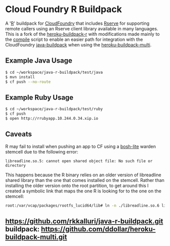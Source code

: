 # Cloud Foundry R Buildpack

A '[R](http://www.r-project.org/)' buildpack for [CloudFoundry](http://cloudfoundry.org/) that includes [Rserve](https://rforge.net/Rserve/) for supporting remote callers using an Rserve client library available in many languages. This is a fork of the [heroku-buildpack-r](https://github.com/virtualstaticvoid/heroku-buildpack-r) with modifications made mainly to the [compile](https://github.com/pivotalservices/java-r-buildpack/blob/master/bin/compile) script to enable an easier path for integration with the CloudFoundry [java-buildpack](https://github.com/cloudfoundry/java-buildpack) when using the [heroku-buildpack-multi](https://github.com/ddollar/heroku-buildpack-multi).

## Example Java Usage
```bash
$ cd ~/workspace/java-r-buildpack/test/java
$ mvn install
$ cf push --no-route
```

## Example Ruby Usage
```bash
$ cd ~/workspace/java-r-buildpack/test/ruby
$ cf push
$ open http://rrubyapp.10.244.0.34.xip.io
```

## Caveats
R may fail to install when pushing an app to CF using a [bosh-lite](https://github.com/cloudfoundry/bosh-lite) warden stemcell due to the following error:
```
libreadline.so.5: cannot open shared object file: No such file or directory
```

This happens because the R binary relies on an older version of libreadline shared library than the one that comes installed on the stemcell.
Rather than installing the older version onto the root partition, to get around this I created a symbolic link that maps the one R is looking for to the one on the stemcell:

```bash
root:/var/vcap/packages/rootfs_lucid64/lib# ln -n ./libreadline.so.6 libreadline.so.5
```

## https://github.com/rkkalluri/java-r-buildpack.git buildpack: https://github.com/ddollar/heroku-buildpack-multi.git
